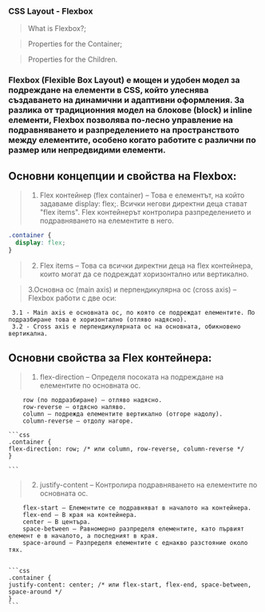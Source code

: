 ### CSS Layout - Flexbox

> What is Flexbox?;

> Properties for the Container;

> Properties for the Children.



### Flexbox (Flexible Box Layout) е мощен и удобен модел за подреждане на елементи в CSS, който улеснява създаването на динамични и адаптивни оформления. За разлика от традиционния модел на блокове (block) и inline елементи, Flexbox позволява по-лесно управление на подравняването и разпределението на пространството между елементите, особено когато работите с различни по размер или непредвидими елементи.

## Основни концепции и свойства на Flexbox:

> 1. Flex контейнер (flex container) – Това е елементът, на който задаваме display: flex;. Всички негови директни деца стават "flex items". Flex контейнерът контролира разпределението и подравняването на елементите в него.


```css
.container {
  display: flex;
}
```


> 2. Flex items – Това са всички директни деца на flex контейнера, които могат да се подреждат хоризонтално или вертикално.


> 3.Основна ос (main axis) и перпендикулярна ос (cross axis) – Flexbox работи с две оси:

     3.1 - Main axis е основната ос, по която се подреждат елементите. По подразбиране това е хоризонтално (отляво надясно).
     3.2 - Cross axis е перпендикулярната ос на основната, обикновено вертикална.


## Основни свойства за Flex контейнера:
> 1. flex-direction – Определя посоката на подреждане на елементите по основната ос.

        row (по подразбиране) – отляво надясно.
        row-reverse – отдясно наляво.
        column – подрежда елементите вертикално (отгоре надолу).
        column-reverse – отдолу нагоре.

    ```css
    .container {
    flex-direction: row; /* или column, row-reverse, column-reverse */
    }

    ```

> 2. justify-content – Контролира подравняването на елементите по основната ос.

        flex-start – Елементите се подравняват в началото на контейнера.
        flex-end – В края на контейнера.
        center – В центъра.
        space-between – Равномерно разпределя елементите, като първият елемент е в началото, а последният в края.
        space-around – Разпределя елементите с еднакво разстояние около тях.

    
    ```css
    .container {
    justify-content: center; /* или flex-start, flex-end, space-between, space-around */
    }
    ```